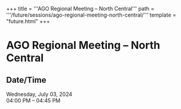 +++
title = '''AGO Regional Meeting – North Central'''
path = '''/future/sessions/ago-regional-meeting-north-central/'''
template = "future.html"
+++

<h1>AGO Regional Meeting – North Central</h1>

<h2>Date/Time</h2>
<p>Wednesday, July 03, 2024<br>
04:00 PM – 04:45 PM</p>

